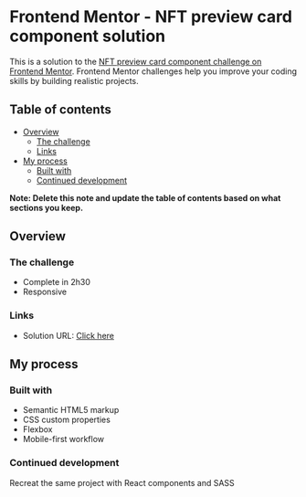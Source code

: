 # Frontend Mentor - NFT preview card component solution

This is a solution to the [NFT preview card component challenge on Frontend Mentor](https://www.frontendmentor.io/challenges/nft-preview-card-component-SbdUL_w0U). Frontend Mentor challenges help you improve your coding skills by building realistic projects. 

## Table of contents

- [Overview](#overview)
  - [The challenge](#the-challenge)
  - [Links](#links)
- [My process](#my-process)
  - [Built with](#built-with)
  - [Continued development](#continued-development)

**Note: Delete this note and update the table of contents based on what sections you keep.**

## Overview

### The challenge

- Complete in 2h30
- Responsive 

### Links

- Solution URL: [Click here](https://elyasthr.github.io/nft-preview-card-component/)

## My process

### Built with

- Semantic HTML5 markup
- CSS custom properties
- Flexbox
- Mobile-first workflow

### Continued development

Recreat the same project with React components and SASS
